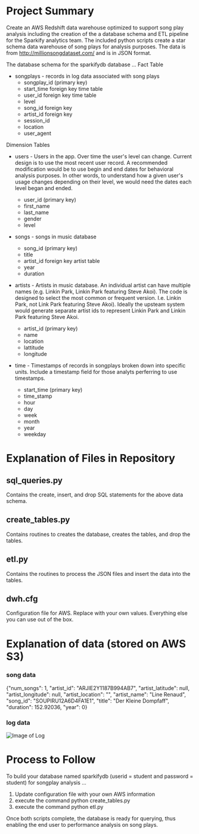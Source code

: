 # Project Summary
Create an AWS Redshift data warehouse optimized to support song play analysis including the creation of the a database schema and ETL pipeline for the Sparkify analytics team. The included python scripts create a star schema data warehouse of song plays for analysis purposes. The data is from http://millionsongdataset.com/ and is in JSON format.

The database schema for the sparkifydb database ...
Fact Table
- songplays - records in log data associated with song plays
    - songplay_id (primary key)
    - start_time foreign key time table
    - user_id foreign key time table
    - level
    - song_id foreign key
    - artist_id foreign key
    - session_id
    - location
    - user_agent

Dimension Tables
- users - Users in the app. Over time the user's level can change. Current design is to use the most recent user record. A recommended modification would be to use begin and end dates for behavioral analysis purposes. In other words, to understand how a given user's usage changes depending on their level, we would need the dates each level began and ended.
    - user_id (primary key)
    - first_name
    - last_name
    - gender
    - level

- songs - songs in music database
    - song_id (primary key)
    - title
    - artist_id foreign key artist table
    - year
    - duration

- artists - Artists in music database. An individual artist can have multiple names (e.g. Linkin Park, Linkin Park featuring Steve Akoi). The code is designed to select the most common or frequent version. I.e. Linkin Park, not Link Park featuring Steve Akoi). Ideally the upsteam system would generate separate artist ids to represent Linkin Park and Linkin Park featuring Steve Akoi.
    - artist_id (primary key)
    - name
    - location
    - lattitude
    - longitude

- time - Timestamps of records in songplays broken down into specific units. Include a timestamp field for those analyts perferring to use timestamps.
    - start_time (primary key)
    - time_stamp
    - hour
    - day
    - week
    - month
    - year
    - weekday
    
# Explanation of Files in Repository

## sql_queries.py
Contains the create, insert, and drop SQL statements for the above data schema.

## create_tables.py
Contains routines to creates the database, creates the tables, and drop the tables.

## etl.py
Contains the routines to process the JSON files and insert the data into the tables.

## dwh.cfg
Configuration file for AWS. Replace with your own values. Everything else you can use out of the box.

# Explanation of data (stored on AWS S3)

### song data
{"num_songs": 1, "artist_id": "ARJIE2Y1187B994AB7", "artist_latitude": null, "artist_longitude": null, "artist_location": "", "artist_name": "Line Renaud", "song_id": "SOUPIRU12A6D4FA1E1", "title": "Der Kleine Dompfaff", "duration": 152.92036, "year": 0}

### log data
![Image of Log](https://s3.amazonaws.com/video.udacity-data.com/topher/2019/February/5c6c15e9_log-data/log-data.png)


# Process to Follow

To build your database named sparkifydb (userid = student and password = student) for songplay analysis ...

1. Update configuration file with your own AWS information 
2. execute the command python create_tables.py
3. execute the command python etl.py

Once both scripts complete, the database is ready for querying, thus enabling the end user to performance analysis on song plays.
